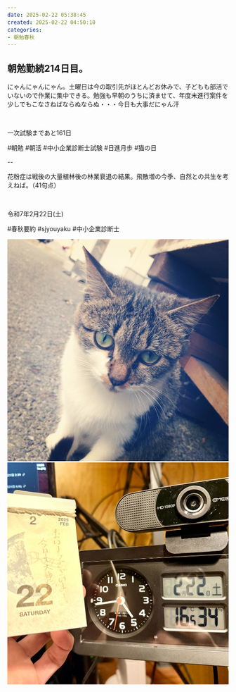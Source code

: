 ```yaml
---
date: 2025-02-22 05:38:45
created: 2025-02-22 04:50:10
categories:
- 朝勉春秋
---
```


## 朝勉勤続214日目。

にゃんにゃんにゃん。土曜日は今の取引先がほとんどお休みで、子どもも部活でいないので作業に集中できる。勉強も早朝のうちに済ませて、年度末進行案件を少しでもこなさねばならぬならぬ・・・今日も大事だにゃん汗

<br>

一次試験まであと161日

#朝勉 #朝活 #中小企業診断士試験 #日進月歩 #猫の日

  

\--

花粉症は戦後の大量植林後の林業衰退の結果。飛散増の今季、自然との共生を考えねば。（41句点）

<br>

令和7年2月22日(土)

#春秋要約 #sjyouyaku #中小企業診断士

  

![](Files/IMG_4427.JPG)![](Files/IMG_1110.jpeg)